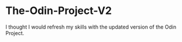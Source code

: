 # The-Odin-Project-V2
I thought I would refresh my skills with the updated version of the Odin Project.
